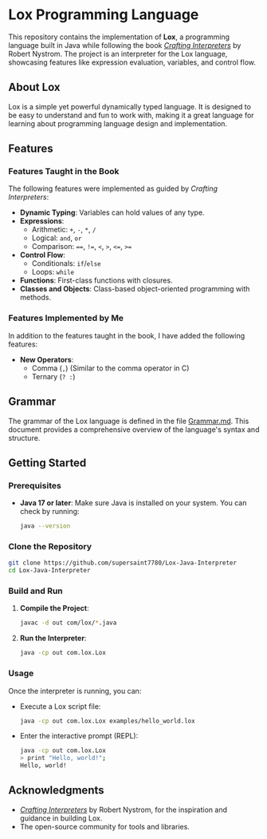 
# Lox Programming Language

This repository contains the implementation of **Lox**, a programming language built in Java while following the book *[Crafting Interpreters](https://craftinginterpreters.com/)* by Robert Nystrom. The project is an interpreter for the Lox language, showcasing features like expression evaluation, variables, and control flow.

## About Lox

Lox is a simple yet powerful dynamically typed language. It is designed to be easy to understand and fun to work with, making it a great language for learning about programming language design and implementation.

## Features

### Features Taught in the Book

The following features were implemented as guided by *Crafting Interpreters*:

- **Dynamic Typing**: Variables can hold values of any type.
- **Expressions**:
  - Arithmetic: `+`, `-`, `*`, `/`
  - Logical: `and`, `or`
  - Comparison: `==`, `!=`, `<`, `>`, `<=`, `>=`
- **Control Flow**:
  - Conditionals: `if`/`else`
  - Loops: `while`
- **Functions**: First-class functions with closures.
- **Classes and Objects**: Class-based object-oriented programming with methods.

### Features Implemented by Me

In addition to the features taught in the book, I have added the following features:

- **New Operators**:
  - Comma (`,`) (Similar to the comma operator in C)
  - Ternary (`? :`)

## Grammar

The grammar of the Lox language is defined in the file [Grammar.md](./Grammar.md). This document provides a comprehensive overview of the language's syntax and structure.

## Getting Started

### Prerequisites

- **Java 17 or later**: Make sure Java is installed on your system. You can check by running:
  ```bash
  java --version
  ```

### Clone the Repository

```bash
git clone https://github.com/supersaint7780/Lox-Java-Interpreter
cd Lox-Java-Interpreter
```

### Build and Run

1. **Compile the Project**:
   ```bash
   javac -d out com/lox/*.java
   ```

2. **Run the Interpreter**:
   ```bash
   java -cp out com.lox.Lox
   ```

### Usage

Once the interpreter is running, you can:

- Execute a Lox script file:
  ```bash
  java -cp out com.lox.Lox examples/hello_world.lox
  ```

- Enter the interactive prompt (REPL):
  ```bash
  java -cp out com.lox.Lox
  > print "Hello, world!";
  Hello, world!
  ```

## Acknowledgments

- *[Crafting Interpreters](https://craftinginterpreters.com/)* by Robert Nystrom, for the inspiration and guidance in building Lox.
- The open-source community for tools and libraries.